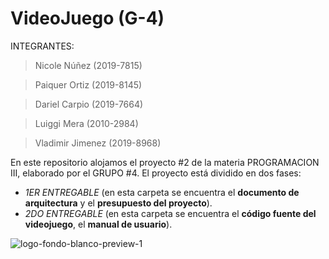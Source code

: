 # VideoJuego (G-4)
INTEGRANTES:

> Nicole Núñez (2019-7815)

> Paiquer Ortiz (2019-8145)

> Dariel Carpio (2019-7664)

> Luiggi Mera (2010-2984)

> Vladimir Jimenez (2019-8968)

En este repositorio alojamos el proyecto #2 de la materia PROGRAMACION III, elaborado por el GRUPO #4. El proyecto está dividido en dos fases:

- *1ER ENTREGABLE* (en esta carpeta se encuentra el **documento de arquitectura** y el **presupuesto del proyecto**).
- *2DO ENTREGABLE* (en esta carpeta se encuentra el **código fuente del videojuego**, el **manual de usuario**).

![logo-fondo-blanco-preview-1](https://user-images.githubusercontent.com/60278674/145339684-93728b56-90d1-4531-91e2-05c61792c52a.jpg)
